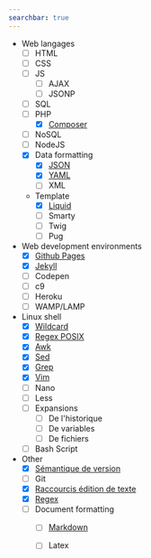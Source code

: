 ```yaml
---
searchbar: true
---
```


- Web langages
  - [ ] HTML
  - [ ] CSS
  - [ ] JS
    - [ ] AJAX
    - [ ] JSONP
  - [ ] SQL
  - [ ] PHP
    - [x] [Composer](composer.md)
  - [ ] NoSQL
  - [ ] NodeJS
  - [x] Data formatting
    - [x] [JSON](json.md)
    - [x] [YAML](yaml.md)
    - [ ] XML
  - Template
    - [x] [Liquid](liquid.md)
    - [ ] Smarty
    - [ ] Twig
    - [ ] Pug

- Web development environments
  - [x] [Github Pages](github-pages.md)
  - [x] [Jekyll](jekyll.md)
  - [ ] Codepen
  - [ ] c9
  - [ ] Heroku
  - [ ] WAMP/LAMP

- Linux shell
  - [x] [Wildcard](wildcard.md)
  - [x] [Regex POSIX](regex-posix.md)
  - [x] [Awk](awk.md)
  - [x] [Sed](sed.md)
  - [x] [Grep](grep.md)
  - [x] [Vim](vim.md)
  - [ ] Nano
  - [ ] Less
  - [ ] Expansions
    - [ ] De l'historique
    - [ ] De variables
    - [ ] De fichiers
  - [ ] Bash Script

- Other
  - [x] [Sémantique de version](semver.md)
  - [ ] Git
  - [x] [Raccourcis édition de texte](text-editing.md)
  - [x] [Regex](regex.md)
  - [ ] Document formatting
    - [ ] [Markdown](gfm.md)
    - [ ] Latex

